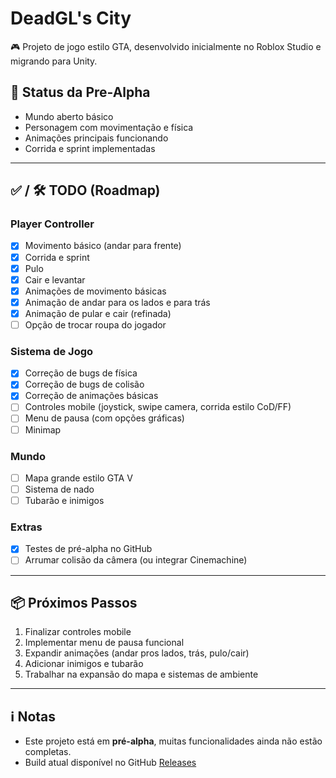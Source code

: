 # DeadGL's City

🎮 Projeto de jogo estilo GTA, desenvolvido inicialmente no Roblox Studio e migrando para Unity.  

## 🚀 Status da Pre-Alpha
- Mundo aberto básico  
- Personagem com movimentação e física  
- Animações principais funcionando  
- Corrida e sprint implementadas  

---

## ✅ / 🛠 TODO (Roadmap)

### Player Controller
- [x] Movimento básico (andar para frente)  
- [x] Corrida e sprint  
- [x] Pulo  
- [x] Cair e levantar  
- [x] Animações de movimento básicas  
- [x] Animação de andar para os lados e para trás  
- [x] Animação de pular e cair (refinada)  
- [ ] Opção de trocar roupa do jogador  

### Sistema de Jogo
- [x] Correção de bugs de física  
- [x] Correção de bugs de colisão  
- [x] Correção de animações básicas  
- [ ] Controles mobile (joystick, swipe camera, corrida estilo CoD/FF)  
- [ ] Menu de pausa (com opções gráficas)  
- [ ] Minimap  

### Mundo
- [ ] Mapa grande estilo GTA V  
- [ ] Sistema de nado  
- [ ] Tubarão e inimigos  

### Extras
- [x] Testes de pré-alpha no GitHub  
- [ ] Arrumar colisão da câmera (ou integrar Cinemachine)  

---

## 📦 Próximos Passos
1. Finalizar controles mobile  
2. Implementar menu de pausa funcional  
3. Expandir animações (andar pros lados, trás, pulo/cair)  
4. Adicionar inimigos e tubarão  
5. Trabalhar na expansão do mapa e sistemas de ambiente  

---

## ℹ️ Notas
- Este projeto está em **pré-alpha**, muitas funcionalidades ainda não estão completas.  
- Build atual disponível no GitHub [Releases](https://github.com/deadgl/DeadGLsCity/releases)  

